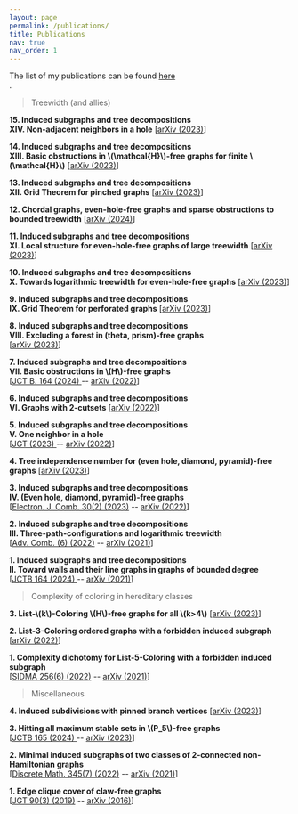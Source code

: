```yaml
---
layout: page
permalink: /publications/
title: Publications
nav: true
nav_order: 1
---
```


The list of my publications can be found
<a href="{{ 'Publications.pdf' | prepend: 'assets/pdf/' | relative_url}}" target="_blank" rel="noopener noreferrer"></i> here</a> <br />
.

> Treewidth (and allies)

**15. Induced subgraphs and tree decompositions\
XIV. Non-adjacent neighbors in a hole** [<a href='https://arxiv.org/pdf/2311.05719.pdf'>arXiv (2023)</a>]

**14. Induced subgraphs and tree decompositions\
XIII. Basic obstructions in \\(\mathcal{H}\\)-free graphs for finite \\(\mathcal{H}\\)** [<a href='https://arxiv.org/pdf/2311.05066.pdf'>arXiv (2023)</a>]

**13. Induced subgraphs and tree decompositions\
XII. Grid Theorem for pinched graphs** [<a href='https://arxiv.org/pdf/2309.12227.pdf'>arXiv (2023)</a>]

**12. Chordal graphs, even-hole-free graphs and sparse obstructions to bounded treewidth** [<a href='https://arxiv.org/pdf/2401.01299.pdf'>arXiv (2024)</a>]

**11. Induced subgraphs and tree decompositions\
XI. Local structure for even-hole-free graphs of large treewidth** [<a href='https://arxiv.org/pdf/2309.04390.pdf'>arXiv (2023)</a>]

**10. Induced subgraphs and tree decompositions\
X. Towards logarithmic treewidth for even-hole-free graphs** [<a href='https://arxiv.org/pdf/2307.13684.pdf'>arXiv (2023)</a>]

**9. Induced subgraphs and tree decompositions\
IX. Grid Theorem for perforated graphs** [<a href='https://arxiv.org/pdf/2305.15615.pdf'>arXiv (2023)</a>]

**8. Induced subgraphs and tree decompositions\
VIII. Excluding a forest in (theta, prism)-free graphs**\
[<a href='https://arxiv.org/pdf/2301.02138.pdf'>arXiv (2023)</a>]


**7. Induced subgraphs and tree decompositions\
VII. Basic obstructions in \\(H\\)-free graphs**\
[<a href='https://www.sciencedirect.com/science/article/pii/S0095895623000904'>JCT B. 164 (2024) </a> -- <a href='https://arxiv.org/pdf/2212.02737.pdf'>arXiv (2022)</a>]


**6. Induced subgraphs and tree decompositions\
VI. Graphs with 2-cutsets** [<a href='https://arxiv.org/pdf/2207.05538.pdf'>arXiv (2022)</a>]


**5. Induced subgraphs and tree decompositions\
V. One neighbor in a hole**\
[<a href='https://onlinelibrary.wiley.com/doi/full/10.1002/jgt.23055'>JGT (2023) </a> -- <a href='https://arxiv.org/pdf/2205.04420.pdf'>arXiv (2022)</a>]

**4. Tree independence number for (even hole, diamond, pyramid)-free graphs** [<a href='https://arxiv.org/pdf/2305.16258.pdf'>arXiv (2023)</a>]

**3. Induced subgraphs and tree decompositions\
IV. (Even hole, diamond, pyramid)-free graphs**\
[<a href='https://www.combinatorics.org/ojs/index.php/eljc/article/view/p30i2p42'>Electron. J. Comb. 30(2) (2023)</a> -- <a href='https://arxiv.org/pdf/2203.06775.pdf'>arXiv (2022)</a>]

**2. Induced subgraphs and tree decompositions\
III. Three-path-configurations and logarithmic treewidth**\
[<a href='https://www.advancesincombinatorics.com/article/38089-induced-subgraphs-and-tree-decompositions-iii-three-path-configurations-and-logarithmic-treewidth'>Adv. Comb. (6) (2022)</a> -- <a href='https://arxiv.org/pdf/2109.01310v1.pdf'>arXiv (2021)</a>]

**1. Induced subgraphs and tree decompositions\
II. Toward walls and their line graphs in graphs of bounded degree**\
[<a href='https://www.sciencedirect.com/science/article/pii/S0095895623000862?dgcid=author'>JCTB 164 (2024) </a> -- <a href='https://arxiv.org/pdf/2108.01162.pdf'>arXiv (2021)</a>]


> Complexity of coloring in hereditary classes

**3. List-\\(k\\)-Coloring \\(H\\)-free graphs for all \\(k>4\\)** [<a href='https://arxiv.org/pdf/2311.05713.pdf'>arXiv (2023)</a>]

**2. List-3-Coloring ordered graphs with a forbidden induced subgraph** [<a href='https://arxiv.org/pdf/2206.06543.pdf'>arXiv (2022)</a>]

**1. Complexity dichotomy for List-5-Coloring with a forbidden induced subgraph**\
[<a href='https://epubs.siam.org/doi/abs/10.1137/21M1443352'>SIDMA 256(6) (2022)</a> -- <a href='https://arxiv.org/pdf/2105.01787.pdf'>arXiv (2021)</a>]


> Miscellaneous

**4. Induced subdivisions with pinned branch vertices** [<a href='https://arxiv.org/pdf/2308.01502.pdf'>arXiv (2023)</a>]

**3. Hitting all maximum stable sets in \\(P\_5\\)-free graphs**\
[<a href='https://www.sciencedirect.com/science/article/pii/S0095895623000990?dgcid=author'>JCTB 165 (2024) </a> -- <a href='https://arxiv.org/pdf/2302.04986.pdf'>arXiv (2023)</a>]

**2. Minimal induced subgraphs of two classes of 2-connected non-Hamiltonian graphs**\
[<a href='https://www.sciencedirect.com/science/article/pii/S0012365X22000759?dgcid=coauthor'>Discrete Math. 345(7) (2022)</a> -- <a href='https://arxiv.org/pdf/2108.13558.pdf'>arXiv (2021)</a>]

**1. Edge clique cover of claw-free graphs**\
[<a href='https://onlinelibrary.wiley.com/doi/10.1002/jgt.22403'>JGT 90(3) (2019)</a> -- <a href='https://arxiv.org/pdf/1608.07723.pdf'>arXiv (2016)</a>]
